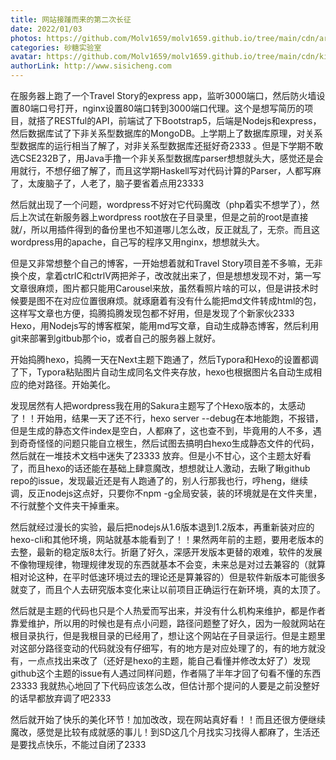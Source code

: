 ```yaml
---
title: 网站接踵而来的第二次长征
date: 2022/01/03
photos: https://github.com/Molv1659/molv1659.github.io/tree/main/cdn/article-cover/18.JPG
categories: 砂糖实验室
avatar: https://github.com/Molv1659/molv1659.github.io/tree/main/cdn/kirito1.jpg
authorLink: http://www.sisicheng.com
---
```

在服务器上跑了一个Travel Story的express app，监听3000端口，然后防火墙设置80端口号打开，nginx设置80端口转到3000端口代理。这个是想写简历的项目，就搭了RESTful的API，前端试了下Bootstrap5，后端是Nodejs和express，然后数据库试了下非关系型数据库的MongoDB。上学期上了数据库原理，对关系型数据库的运行相当了解了，对非关系型数据库还挺好奇2333 。但是下学期不敢选CSE232B了，用Java手撸一个非关系型数据库parser想想就头大，感觉还是会用就行，不想仔细了解了，而且这学期Haskell写对代码计算的Parser，人都写麻了，太废脑子了，人老了，脑子要省着点用23333

然后就出现了一个问题，wordpress不好对它代码魔改（php着实不想学了），然后上次试在新服务器上wordpress root放在子目录里，但是之前的root是直接就/，所以用插件得到的备份里也不知道哪儿怎么改，反正就乱了，无奈。而且这wordpress用的apache，自己写的程序又用nginx，想想就头大。

但是又非常想整个自己的博客，一开始想着就和Travel Story项目差不多嘛，无非换个皮，拿着ctrlC和ctrlV两把斧子，改改就出来了，但是想想发现不对，第一写文章很麻烦，图片都只能用Carousel来放，虽然看照片啥的可以，但是讲技术时候要是图不在对应位置很麻烦。就琢磨着有没有什么能把md文件转成html的包，这样写文章也方便，捣腾捣腾发现包都不好用，但是发现了个新家伙2333 Hexo，用Nodejs写的博客框架，能用md写文章，自动生成静态博客，然后利用git来部署到gitbub那个io，或者自己的服务器上就好。

开始捣腾hexo，捣腾一天在Next主题下跑通了，然后Typora和Hexo的设置都调了下，Typora粘贴图片自动生成同名文件夹存放，hexo也根据图片名自动生成相应的绝对路径。开始美化。

发现居然有人把wordpress我在用的Sakura主题写了个Hexo版本的，太感动了！！开始用，结果一天了还不行，hexo server --debug在本地能跑，不报错，但是生成的静态文件index是空白，人都麻了，这也查不到，毕竟用的人不多，遇到奇奇怪怪的问题只能自立根生，然后试图去搞明白hexo生成静态文件的代码，然后就在一堆技术文档中迷失了23333 放弃。但是小不甘心，这个主题太好看了，而且hexo的话还能在基础上肆意魔改，想想就让人激动，去瞅了瞅github repo的issue，发现最近还是有人跑通了的，别人行那我也行，哼heng，继续调，反正nodejs这点好，只要你不npm -g全局安装，装的环境就是在文件夹里，不行就整个文件夹干掉重来。

然后就经过漫长的实验，最后把nodejs从1.6版本退到1.2版本，再重新装对应的hexo-cli和其他环境，网站就基本能看到了！！果然两年前的主题，要用老版本的去整，最新的稳定版8太行。折磨了好久，深感开发版本更替的艰难，软件的发展不像物理规律，物理规律发现的东西就基本不会变，未来总是对过去兼容的（就算相对论这种，在平时低速环境过去的理论还是算兼容的）但是软件新版本可能很多就变了，而且个人去研究版本变化来让以前项目正确运行在新环境，真的太顶了。

然后就是主题的代码也只是个人热爱而写出来，并没有什么机构来维护，都是作者靠爱维护，所以用的时候也是有点小问题，路径问题整了好久，因为一般就网站在根目录执行，但是我根目录的已经用了，想让这个网站在子目录运行。但是主题里对这部分路径变动的代码就没有仔细写，有的地方是对应处理了的，有的地方就没有，一点点找出来改了（还好是hexo的主题，能自己看懂并修改太好了）发现github这个主题的issue有人遇过同样问题，作者隔了半年才回了句看不懂的东西23333 我就热心地回了下代码应该怎么改，但估计那个提问的人要是之前没整好的话早都放弃调了吧2333

然后就开始了快乐的美化环节！加加改改，现在网站真好看！！而且还很方便继续魔改，感觉是比较有成就感的事儿！到SD这几个月找实习找得人都麻了，生活还是要找点快乐，不能过自闭了2333